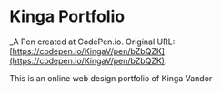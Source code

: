 # Kinga Portfolio 
 _A Pen created at CodePen.io. Original URL: [https://codepen.io/KingaV/pen/bZbQZK](https://codepen.io/KingaV/pen/bZbQZK).

 This is an online web design portfolio of Kinga Vandor